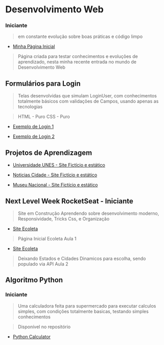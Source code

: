 # Desenvolvimento Web


### Iniciante
> em constante evolução sobre boas práticas e código limpo

* <a href="https://joaolucastecnology.github.io/webfy/home-page/home.html" target="_blank"> Minha Pàgina Inicial</a>

> Página criada para testar conhecimentos e evoluções de aprendizado, nesta minha recente entrada no mundo de Desenvolvimento Web

## Formulários para Login

> Telas desenvolvidas que simulam LoginUser, com conhecimentos totalmente básicos com validações de Campos, usando apenas as tecnologias

> HTML - Puro
> CSS - Puro

* <a href="https://joaolucastecnology.github.io/webfy/login-form/modern-form/login.html" target="_blank">Exemplo de Login 1</a>

* <a href="https://joaolucastecnology.github.io/webfy/login-form/modern-forn2/login.html" target="_blank">Exemplo de Login 2</a>

## Projetos de Aprendizagem

* <a href="https://joaolucastecnology.github.io/webfy/projetos-pessoais/universidade-unes/index.html" target="_blank">Universidade UNES - Site Fictício e estático</a>

* <a href="https://joaolucastecnology.github.io/webfy/projetos-pessoais/noticias-cidade/index.html" target="_blank">Noticias Cidade - Site Fictício e estático</a>

* <a href="https://joaolucastecnology.github.io/webfy/projetos-pessoais/museu-nacional/index.html" target="_blank">Museu Nacional - Site Fictício e estático</a>

## Next Level Week RocketSeat - Iniciante
 > Site em Construção
 > Aprendendo sobre desenvolvimento moderno, Responsividade, Tricks Css, e Organização
 
 * <a href="https://joaolucastecnology.github.io/webfy/projetos-pessoais/NLW-ROCKETSEAT/index.html" target="_blank">Site Ecoleta</a>
  > Página Inicial Ecoleta
  > Aula 1

 * <a href="https://joaolucastecnology.github.io/webfy/projetos-pessoais/NLW-ROCKETSEAT/create-point.html" target="_blank">Site Ecoleta</a>
  > Deixando Estados e Cidades Dinamicos para escolha, sendo populado via API
  > Aula 2
 
 
 



## Algoritmo Python

### Iniciante

> Uma calculadora feita para supermercado para executar calculos simples, com condições totalmente basicas, testando simples conhecimentos

> Disponível no repositório 

* <a href="https://calculos.joaolucaslucas.repl.run/" target="_blank">Python Calculator </a>
